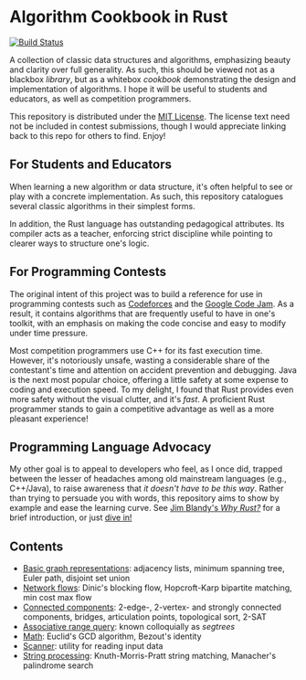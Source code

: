 # Algorithm Cookbook in Rust

[![Build Status](https://travis-ci.org/EbTech/rust-algorithms.svg?branch=master)](https://travis-ci.org/EbTech/rust-algorithms)

A collection of classic data structures and algorithms, emphasizing beauty and clarity over full generality. As such, this should be viewed not as a blackbox *library*, but as a whitebox *cookbook* demonstrating the design and implementation of algorithms. I hope it will be useful to students and educators, as well as competition programmers.

This repository is distributed under the [MIT License](LICENSE). The license text need not be included in contest submissions, though I would appreciate linking back to this repo for others to find. Enjoy!

## For Students and Educators

When learning a new algorithm or data structure, it's often helpful to see or play with a concrete implementation. As such, this repository catalogues several classic algorithms in their simplest forms.

In addition, the Rust language has outstanding pedagogical attributes. Its compiler acts as a teacher, enforcing strict discipline while pointing to clearer ways to structure one's logic.

## For Programming Contests

The original intent of this project was to build a reference for use in programming contests such as [Codeforces](http://codeforces.com) and the [Google Code Jam](https://code.google.com/codejam). As a result, it contains algorithms that are frequently useful to have in one's toolkit, with an emphasis on making the code concise and easy to modify under time pressure.

Most competition programmers use C++ for its fast execution time. However, it's notoriously unsafe, wasting a considerable share of the contestant's time and attention on accident prevention and debugging. Java is the next most popular choice, offering a little safety at some expense to coding and execution speed. To my delight, I found that Rust provides even more safety without the visual clutter, and it's *fast*. A proficient Rust programmer stands to gain a competitive advantage as well as a more pleasant experience!

## Programming Language Advocacy

My other goal is to appeal to developers who feel, as I once did, trapped between the lesser of headaches among old mainstream languages (e.g., C++/Java), to raise awareness that *it doesn't have to be this way*. Rather than trying to persuade you with words, this repository aims to show by example and ease the learning curve. See [Jim Blandy's *Why Rust?*](http://www.oreilly.com/programming/free/files/why-rust.pdf) for a brief introduction, or just [dive in!](https://doc.rust-lang.org/book/second-edition/)

## Contents

- [Basic graph representations](src/graph/mod.rs): adjacency lists, minimum spanning tree, Euler path, disjoint set union 
- [Network flows](src/graph/flow.rs): Dinic's blocking flow, Hopcroft-Karp bipartite matching, min cost max flow
- [Connected components](src/graph/connectivity.rs): 2-edge-, 2-vertex- and strongly connected components, bridges, articulation points, topological sort, 2-SAT
- [Associative range query](src/arq_tree.rs): known colloquially as *segtrees*
- [Math](src/math.rs): Euclid's GCD algorithm, Bezout's identity
- [Scanner](src/scanner.rs): utility for reading input data
- [String processing](src/string_proc.rs): Knuth-Morris-Pratt string matching, Manacher's palindrome search
